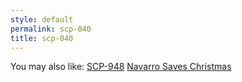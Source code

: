 ```yaml
---
style: default
permalink: scp-040
title: scp-040
---
```

You may also like:
[SCP-948](http://scp-wiki.net/scp-948)
[Navarro Saves Christmas](http://scp-wiki.net/navarro-saves-christmas-for-some-people-he-barely-knows)